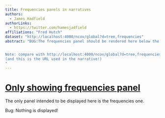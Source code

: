 ```yaml
---
title: Frequencies panels in narratives
authors:
  - James Hadfield
authorLinks:
  - https://twitter.com/hamesjadfield
affiliations: "Fred Hutch"
dataset: "http://localhost:4000/ncov/global?d=tree,frequencies"
abstract: "BUG:The frequencies panel should be rendered here below the tree.


Note: compare with http://localhost:4000/ncov/global?d=tree,frequencies which does show it
(and this is the URL used in the narrative!)
"
---
```



# [Only showing frequencies panel](http://localhost:4000/ncov/global?d=frequencies)


The only panel intended to be displayed here is the frequencies one.

Bug: Nothing is displayed!